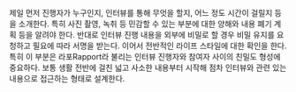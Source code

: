 


제일 먼저 진행자가 누구인지, 인터뷰를 통해 무엇을 할지, 어느 정도 시간이 걸릴지 등을 소개한다. 특히 사진 촬영, 녹취 등 민감할 수 있는 부분에 대한 양해와 내용 폐기 계획 등을 알려야 한다. 반대로 인터뷰 진행 내용을 외부에 비밀로 할 경우 비밀 유지를 요청하고 필요에 따라 서명을 받는다. 이어서 전반적인 라이프 스타일에 대한 확인을 한다. 특히 이 부분은 라포Rapport라 불리는 인터뷰 진행자와 참여자 사이의 친밀도 형성에 중요하다. 보통 생활 전반에 걸친 넓고 사소한 내용부터 시작해 점차 인터뷰와 관련 있는 내용으로 접근하는 형태로 설계한다. 